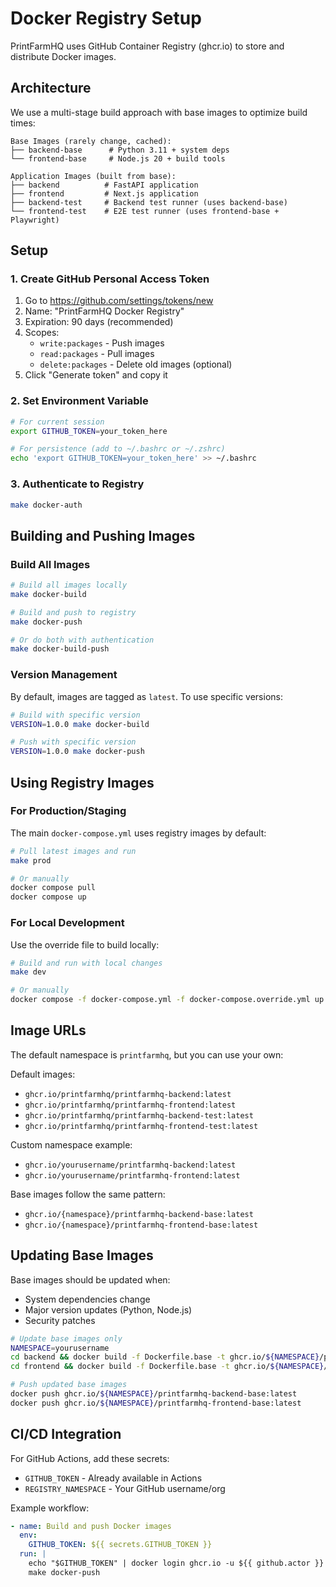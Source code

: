 # Docker Registry Setup

PrintFarmHQ uses GitHub Container Registry (ghcr.io) to store and distribute Docker images.

## Architecture

We use a multi-stage build approach with base images to optimize build times:

```
Base Images (rarely change, cached):
├── backend-base      # Python 3.11 + system deps
└── frontend-base     # Node.js 20 + build tools

Application Images (built from base):
├── backend          # FastAPI application
├── frontend         # Next.js application
├── backend-test     # Backend test runner (uses backend-base)
└── frontend-test    # E2E test runner (uses frontend-base + Playwright)
```

## Setup

### 1. Create GitHub Personal Access Token

1. Go to https://github.com/settings/tokens/new
2. Name: "PrintFarmHQ Docker Registry"
3. Expiration: 90 days (recommended)
4. Scopes:
   - `write:packages` - Push images
   - `read:packages` - Pull images
   - `delete:packages` - Delete old images (optional)
5. Click "Generate token" and copy it

### 2. Set Environment Variable

```bash
# For current session
export GITHUB_TOKEN=your_token_here

# For persistence (add to ~/.bashrc or ~/.zshrc)
echo 'export GITHUB_TOKEN=your_token_here' >> ~/.bashrc
```

### 3. Authenticate to Registry

```bash
make docker-auth
```

## Building and Pushing Images

### Build All Images
```bash
# Build all images locally
make docker-build

# Build and push to registry
make docker-push

# Or do both with authentication
make docker-build-push
```

### Version Management

By default, images are tagged as `latest`. To use specific versions:

```bash
# Build with specific version
VERSION=1.0.0 make docker-build

# Push with specific version
VERSION=1.0.0 make docker-push
```

## Using Registry Images

### For Production/Staging

The main `docker-compose.yml` uses registry images by default:

```bash
# Pull latest images and run
make prod

# Or manually
docker compose pull
docker compose up
```

### For Local Development

Use the override file to build locally:

```bash
# Build and run with local changes
make dev

# Or manually
docker compose -f docker-compose.yml -f docker-compose.override.yml up --build
```

## Image URLs

The default namespace is `printfarmhq`, but you can use your own:

Default images:
- `ghcr.io/printfarmhq/printfarmhq-backend:latest`
- `ghcr.io/printfarmhq/printfarmhq-frontend:latest`
- `ghcr.io/printfarmhq/printfarmhq-backend-test:latest`
- `ghcr.io/printfarmhq/printfarmhq-frontend-test:latest`

Custom namespace example:
- `ghcr.io/yourusername/printfarmhq-backend:latest`
- `ghcr.io/yourusername/printfarmhq-frontend:latest`

Base images follow the same pattern:
- `ghcr.io/{namespace}/printfarmhq-backend-base:latest`
- `ghcr.io/{namespace}/printfarmhq-frontend-base:latest`

## Updating Base Images

Base images should be updated when:
- System dependencies change
- Major version updates (Python, Node.js)
- Security patches

```bash
# Update base images only
NAMESPACE=yourusername
cd backend && docker build -f Dockerfile.base -t ghcr.io/${NAMESPACE}/printfarmhq-backend-base:latest .
cd frontend && docker build -f Dockerfile.base -t ghcr.io/${NAMESPACE}/printfarmhq-frontend-base:latest .

# Push updated base images
docker push ghcr.io/${NAMESPACE}/printfarmhq-backend-base:latest
docker push ghcr.io/${NAMESPACE}/printfarmhq-frontend-base:latest
```

## CI/CD Integration

For GitHub Actions, add these secrets:
- `GITHUB_TOKEN` - Already available in Actions
- `REGISTRY_NAMESPACE` - Your GitHub username/org

Example workflow:
```yaml
- name: Build and push Docker images
  env:
    GITHUB_TOKEN: ${{ secrets.GITHUB_TOKEN }}
  run: |
    echo "$GITHUB_TOKEN" | docker login ghcr.io -u ${{ github.actor }} --password-stdin
    make docker-push
```